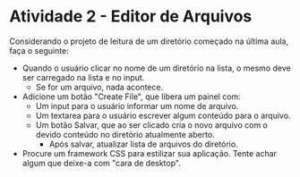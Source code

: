 # Atividade 2 - Editor de Arquivos

Considerando o projeto de leitura de um diretório começado na última aula, faça o seguinte:

- Quando o usuário clicar no nome de um diretório na lista, o mesmo deve ser carregado na lista e no input.
  - Se for um arquivo, nada acontece.
- Adicione um botão "Create File", que libera um painel com:
  - Um input para o usuário informar um nome de arquivo.
  - Um textarea para o usuário escrever algum conteúdo para o arquivo.
  - Um botão Salvar, que ao ser clicado cria o novo arquivo com o devido conteúdo no diretório atualmente aberto.
    - Após salvar, atualizar lista de arquivos do diretório.
- Procure um framework CSS para estilizar sua aplicação. Tente achar algum que deixe-a com "cara de desktop".
